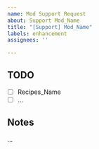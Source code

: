 ```yaml
---
name: Mod Support Request
about: Support Mod_Name
title: "[Support] Mod_Name"
labels: enhancement
assignees: ''

---
```


## TODO
- [ ] Recipes_Name
- [ ] ...

## Notes
...

